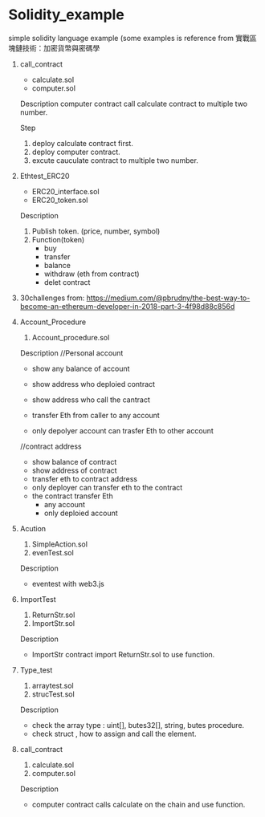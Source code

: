 # Solidity_example
simple solidity language example
(some examples is reference from 實戰區塊鏈技術：加密貨幣與密碼學

1. call_contract
	- calculate.sol 
	- computer.sol

	Description
	computer contract call calculate contract to multiple two number.

	Step
	1. deploy calculate contract first.
	2. deploy computer contract.
	3. excute cauculate contract to multiple two number.


2. Ethtest_ERC20
	- ERC20_interface.sol
	- ERC20_token.sol

	Description
	1. Publish token. (price, number, symbol)
	2. Function(token)
		- buy
		- transfer
		- balance
		- withdraw (eth from contract)
		- delet contract

3. 30challenges
	from: https://medium.com/@pbrudny/the-best-way-to-become-an-ethereum-developer-in-2018-part-3-4f98d88c856d

4. Account_Procedure
	1. Account_procedure.sol
	
	Description
	//Personal account
	- show any balance of account
	- show address who deploied contract
	- show address who call the cantract


	- transfer Eth from caller to any account
	- only depolyer account can trasfer Eth to other account

	//contract address
	- show balance of contract
	- show address of contract
	- transfer eth to contract address
	- only deployer can transfer eth to the contract 
	- the contract transfer Eth
		- any account
		- only deploied account

5. Acution
	1. SimpleAction.sol
	2. evenTest.sol
	
	Description
	- eventest with web3.js

6. ImportTest
	1. ReturnStr.sol
	2. ImportStr.sol
	
	Description
	- ImportStr contract import ReturnStr.sol to use function.
	
7. Type_test
	1. arraytest.sol
	2. strucTest.sol
	
	Description
	- check the array type : uint[], butes32[], string, butes procedure.
	- check struct , how to assign and call the element.
	
8. call_contract
	1. calculate.sol
	2. computer.sol
	
	Description
	- computer contract calls calculate on the chain and use function.
